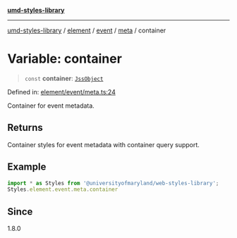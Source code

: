 [**umd-styles-library**](../../../../../../README.md)

***

[umd-styles-library](../../../../../../modules.md) / [element](../../../../../README.md) / [event](../../../README.md) / [meta](../README.md) / container

# Variable: container

> `const` **container**: [`JssObject`](../../../../../../utilities/namespaces/transform/type-aliases/JssObject.md)

Defined in: [element/event/meta.ts:24](https://github.com/UMD-Digital/design-system/blob/ed6189804bf5f4c4fcbe5325b54aac33ac48d614/packages/styles/source/element/event/meta.ts#L24)

Container for event metadata.

## Returns

Container styles for event metadata with container query support.

## Example

```typescript
import * as Styles from '@universityofmaryland/web-styles-library';
Styles.element.event.meta.container
```

## Since

1.8.0
